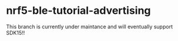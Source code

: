 # nrf5-ble-tutorial-advertising
This branch is currently under maintance and will eventually support SDK15!!

